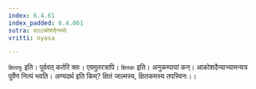 ```yaml
---
index: 6.4.61
index_padded: 6.4.061
sutra: वाऽऽक्रोशदैन्ययोः
vritti: nyasa

---
```

`क्षितायुः` इति। पूर्ववत् कर्तरि क्तः। एवमुतरत्रापि। `क्षितकः` इति। अनुकम्पायां कन्। आकोशदैन्याभ्यामन्यत्र पूर्वेण नित्यं भवति।
अण्यदर्थ इति किम्? क्षितं जाल्मस्य, क्षितकमस्य तपस्विनः।।